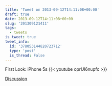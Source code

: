 ```yaml
---
title: 'Tweet on 2013-09-12T14:11:08+00:00'
draft: true
date: 2013-09-12T14:11:08+00:00
slug: '201309121411'
tags:
  - tweets
is_tweet: true
tweet_info:
  id: '378053144820723712'
  type: 'post'
  is_thread: False
---
```




First Look: iPhone 5s {{< youtube oprUI6nupfc >}}

[Discussion](https://x.com/sytelus/status/378053144820723712)
